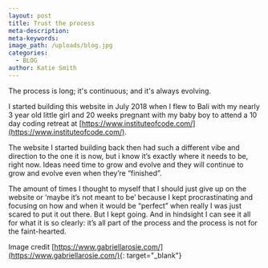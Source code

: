 ```yaml
---
layout: post
title: Trust the process
meta-description:
meta-keywords:
image_path: /uploads/blog.jpg
categories:
  - BLOG
author: Katie Smith
---
```


The process is long; it's continuous; and it's always evolving.

I started building this website in July 2018 when I flew to Bali with my nearly 3 year old little girl and 20 weeks pregnant with my baby boy to attend a 10 day coding retreat at [https://www.instituteofcode.com/](https://www.instituteofcode.com/).

The website I started building back then had such a different vibe and direction to the one it is now, but i know it’s exactly where it needs to be, right now. Ideas need time to grow and evolve and they will continue to grow and evolve even when they’re “finished”.

The amount of times I thought to myself that I should just give up on the website or ‘maybe it’s not meant to be’ because I kept procrastinating and focusing on how and when it would be “perfect” when really I was just scared to put it out there. But I kept going. And in hindsight I can see it all for what it is so clearly: it’s all part of the process and the process is not for the faint-hearted.

Image credit&nbsp;[https://www.gabriellarosie.com/](https://www.gabriellarosie.com/){: target="_blank"}